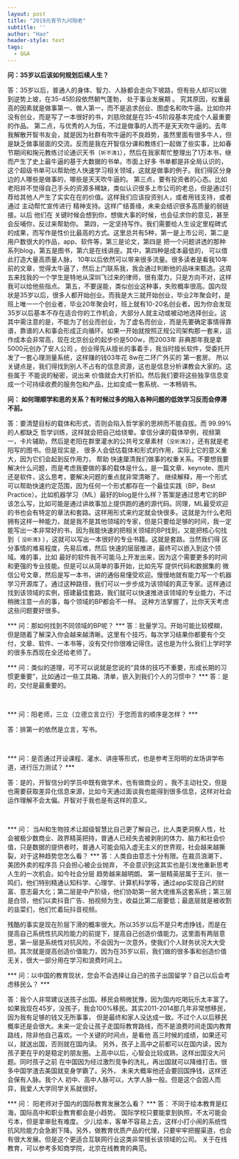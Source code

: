 ```yaml
---
layout: post
title: "2019元宵节九问阳老"
subtitle: ''
author: "Hao"
header-style: text
tags:
  - Q&A
---
```




**问：35岁以后该如何规划后续人生？**

答：35岁以后，普通人的身体、智力、人脉都会走向下坡路，但有些人却可以做到逆势上坡，在35-45阶段依然朝气蓬勃， 处于事业发展期 。
究其原因，权重最高的因素就是做事第一、做人第一，而不是追求创业、图虚名和吹牛逼。比如你并没有创业，而是写了一本很好的书，刘慈欣就是在35-45阶段基本完成个人最重要的作品。
第二点，与优秀的人为伍，不过是做事的人而不是天天吹牛逼的。去年我解散开智书友会，就是因为社群有吹牛逼的不良趋势，虽然里面有很多牛人，但是缺乏做事层面的交流。反而是我在开智信分课和教练们一起做了些实事，比如春节期间和掬元教练讨论通识天书（`听不清1`），然后在我家帮忙整理出了1万本书，继而产生了史上最牛逼的基于大数据的书单。市面上好多 书单都是非全局认识的， 这个超级书单可以帮助他人快速学习相关领域，这就是做事的例子。我们得区分身边的人哪些是做事的，哪些是天天吹牛逼的。
第三点，要有投资者的心态。比如老阳并不觉得自己手头的资源多稀缺，类似认识很多上市公司的老总，但是通过引荐给其他人产生了实实在在的价值。这样我们应该投资别人，或者用钱支持，或者通过 主动帮忙宣传进行 精神支持。这样广结善缘，未来会结识很多高质量的弱链接。以后 他们在 关键时候会想到你，想做大事的时候，也会征求你的意见，甚至会反哺你，反过来帮助你。
第四，一定坚持写作。我们需要给人生设定里程碑式的成果，而写作是性价比最高的方式。这里总共有5种，第一是上市公司，第二是用户数很大的作品，app、软件等，第三是论文，第四是 把一个问题讲透的那种 系列blog，第五是图书，第六是在线讲座。其中，第四种是成本最低的， 可以借此打造大量高质量人脉， 10年以后依然可以带来很多流量。很多读者是看我10年前的文章，觉得太牛逼了，然后上门联系我，我会通过判断他的品味来甄选。这周五来找我的一个学生是特地从深圳飞过来的律师，很有潜力，只是方向不对，这样我可以给他些指点。
第五，不要逞能，类似创业这种事，失败概率很高。国内现状是35岁以后，很多人都开始创业。而我是大三就开始创业，毕业2年聚会时，是班上唯一一个创业者，毕业20年聚会时，班上就有10-20名创业者。因为你会发现35岁以后基本不存在适合你的工作机会，大部分人就主动或被动地选择创业。这其中需注意的是，不能为了创业而创业，为了虚名而创业，而是先要确定事情得靠谱，靠谱的人和事会形成正向循环。如果一开始就按照正规公司架构那一套来，运作成本会非常高，现在北京创业的起步价是500w，而2003年 非典那年我是拿5000元创办了安人公司 。创业得先从擅长的事着手，我当时擅长软件，受委托开发了一套心理测量系统，这样赚的钱03年花 8w在二环广外买的 第一套房。
所以关键点是，我们得找到别人不占有的信息资源，这也是信息分析课教会大家的。这些属于 不能说的秘密，说出来 价值就会大打折扣。然后我们要将这些独享信息变成一个可持续收费的服务包和产品，比如变成一套系统、一本畅销书。
<br>

**问： 如何理顺学和思的关系？有时候过多的陷入各种问题的低效学习反而会停滞不前。**

答：要清楚目标的载体和形式，否则会陷入哲学家的思辨而不能自拔。而 99.99%的人都缺乏 哲学训练，这样就会把自己给绕晕。拿信分课的载体举例，视频第一，卡片辅助，然后是老阳在群里灌水的公共号文章素材（`没听清2`），还有就是老阳写的图书。但是现实是， 很多人会低估载体和形式的作用，实际上它的意义重大，因为它们会起到反作用力， 帮助 快速厘清我们做事的权重关系。不要想我要解决什么问题，而是考虑我要做的事的载体是什么，是一篇文章、keynote、图片还是软件，这么思考，要解决问题的重点就非常清晰了。
继续解释，用一个形式可以帮助快速约定范围，因为任何一个形式都存在一个最佳实践（BP，Best Practice）。比如机器学习（ML）最好的blog是什么样？答案是通过思考它的BP该怎么写，比如可能是通过讲故事加上提供跑的通的源代码。同理，ML最受欢迎的书也会有特定的章法和套路。这样用形式来约定就会快很多。这就是为什么老阳拥有这样一种能力，就是我不是其他领域的专家，但是只要给足够的时间，我一定能写出一本非常好的书，因为我能快速的把相关领域的BP找到，又能把核心句找到（ ` 没听清3 ` ），这就可以写出一本很好的专业书籍。这就是套路。当然我们得 区分事情的难易程度，先易后难，然后 快速的层层推进，最终可以嵌入到这个领域。难的事，比如 最好的软件我不可能马上开发出来，因为这个需要更多的时间和更强的专业技能。但是可以从简单的事开始，比如先写 提供代码和数据集的 微信公号文章，然后是写一本书，讲的通俗易懂受欢迎。慢慢地就有能力写一个机器学习开源库了。通过这种路径，我们可以一步步成为该领域的真正专家。这样通过 找到该领域的实例，搭建最佳套路，我们就可以快速推进该领域的专业能力，不过稍微注意一点的事，每个领域的BP都会不一样。
这种方法掌握了，比你天天考虑这些问题要好很多。
<br>

*** 问：那如何找到不同领域的BP呢？ ***
答：批量学习。开始可能比较模糊，但是随着了解深入你会越来越清晰。这里有个技巧，每次学习结果你都要有个交付，文章、软件、一本书等，没有交付你很难记得住。这也是为什么我们上学时学的很多东西现在全还给老师了。
<br>

*** 问：类似的道理，可不可以说就是您说的“具体的技巧不重要，形成长期的习惯更重要”，比如通过一些工具箱、清单，嵌入到我们个人的习惯中？ ***
答：是的，交付是最重要的。

<br>

*** 问：阳老师，三立（立德立言立行）于您而言的顺序是怎样？ ***

答：排第一的依然是立言，写书。

<br>

*** 问：是否通过开设课程、灌水、讲座等形式，也是参考王阳明的龙场讲学布道，进行压力测试？ ***

答：是的，开智信分的学员中既有做学术，也有做商业的 。我不主动社交，但是也需要获取差异化信息来源，比如今天通过面谈我也能得到很多信息，这样对社会运作理解不会太偏。开智对于我也是有这样的意义。

<br>

*** 问： 当AI和生物技术让超级智慧比自己更了解自己，比人类更洞察人性，社会被极少数商业、政界精英把持，普通人已经失去被剥削的体力、脑力和社会价值，只是数据的提供者时，普通人可能会陷入虚无主义的世界观，社会越来越撕裂，对于这种趋势您怎么看？ ***
答：人类自由意志十分有限。在裁员浪潮下，美团外卖的程序员 只会担心被企业抛弃， 不会意识到这其实也是引发他重新思考人生的一次机会。如今社会分层 趋势越来越明朗。 第一层精英层属于王兴、张一鸣们，他们特别精通认知科学、心理学、计算机科学等，通过app实现自己的财富、意志最大化；第二层是中产阶级，他们协助第一层大佬维系这套系统；第三层是白领，他们以卖抖音广告、拍视频为生，收益比第二层要低；最底层就是被收割的韭菜们，他们忙着玩抖音视频。

残酷的事实是现在阶层下滑的概率很大。所以35岁以后不是只考虑挣钱，而是在提高自己系统性抗风险能力的前提下，提高自己创造价值能力。这里面有两层意思，第一层是系统性对抗风险，不会因为一次意外，使我们个人财务状况大大受损。其次就是提高创造价值能力，因为在35岁以前，我们做的很多事和创造价值无关，很大一部分用在学习和浪费时间上。
<br>

*** 问：以中国的教育现状，您会不会选择让自己的孩子出国留学？自己以后会考虑移民么？ ***

答：我个人非常建议送孩子出国。移民会稍微犹豫，因为国内吃喝玩乐太丰富了。如果我现在45岁，没孩子，我会100%移民。其实2011-2014那几年非常想移民， 因为我有足够的钱又无所事事， 但是最终和家人没达成一致。不过个人以后移民概率还是会很大。未来一定会让孩子走国际教育路线，而不是浪费时间走国内教育路线，除非他自己喜欢。一个关键的时间点，是看他 高三时候的成绩，如果还可以，就送出国，否则就在国内读。
另外，孩子上高中之前都可以在国内读，因为孩子更在乎的是稳定的朋友圈。上高中以后，心智会比较成熟，这样出国没大问题。同时孩子之前 在中国因为经过激烈竞争的洗礼，再出国就可以降维打击。很多中国学渣去美国就变身学霸了。另外， 未来大概率他还会要回国挣钱，这样还会保有人脉。我个人 初中、高中人脉可以，大学人脉一般。但是这个会因人而异，我爱人大学同学关系就很好。
<br>

*** 问： 阳老师对于国内的国际教育发展怎么看？ ***
答： 不同于绘本教育是红海，国际高中和职业教育都会是小趋势。 国际学校只要能拿到执照，不太可能会亏本，但是拿审批有难度。
少儿绘本，客单不容易上去，这样小打小闹的系统性抗风险能力会急剧下降。另外，做教育优质产品的代理，只要牢牢把握渠道，也会有很大发展。但是这个更适合互联网行业这类非常擅长该领域的公司。
关于在线教育，可以参考多知商学院，北京在线教育的典范。

